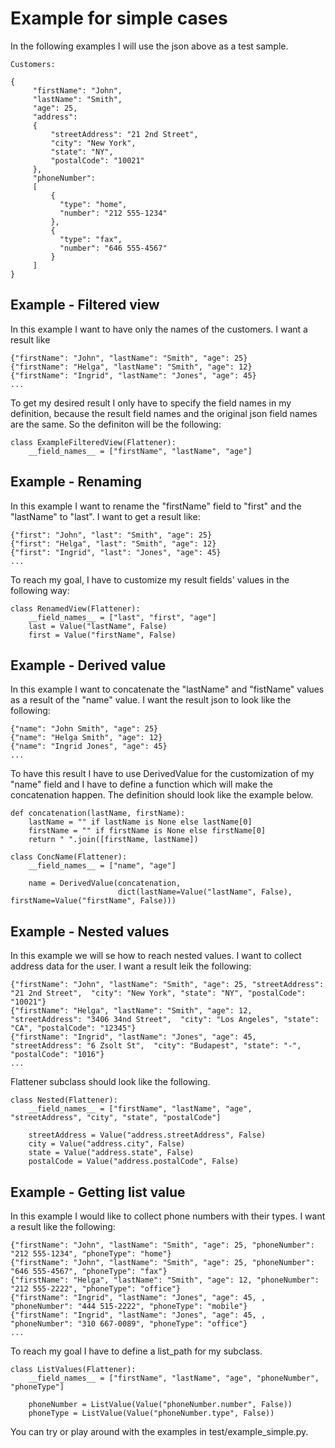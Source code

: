 # Example for simple cases

In the following examples I will use the json above as a test sample.

```
Customers:

{
     "firstName": "John",
     "lastName": "Smith",
     "age": 25,
     "address":
     {
         "streetAddress": "21 2nd Street",
         "city": "New York",
         "state": "NY",
         "postalCode": "10021"
     },
     "phoneNumber":
     [
         {
           "type": "home",
           "number": "212 555-1234"
         },
         {
           "type": "fax",
           "number": "646 555-4567"
         }
     ]
}
```

## Example - Filtered view

In this example I want to have only the names of the customers. I want a result like
```
{"firstName": "John", "lastName": "Smith", "age": 25}
{"firstName": "Helga", "lastName": "Smith", "age": 12}
{"firstName": "Ingrid", "lastName": "Jones", "age": 45}
...
```

To get my desired result I only have to specify the field names in my definition, because the result field names and
the original json field names are the same. So the definiton will be the following:

```
class ExampleFilteredView(Flattener):
    __field_names__ = ["firstName", "lastName", "age"]
```

## Example - Renaming

In this example I want to rename the "firstName" field to "first" and the "lastName" to "last". I want to get a result like:
```
{"first": "John", "last": "Smith", "age": 25}
{"first": "Helga", "last": "Smith", "age": 12}
{"first": "Ingrid", "last": "Jones", "age": 45}
...
```

To reach my goal, I have to customize my result fields' values in the following way:

```
class RenamedView(Flattener):
    __field_names__ = ["last", "first", "age"]
    last = Value("lastName", False)
    first = Value("firstName", False)
```

## Example - Derived value

In this example I want to concatenate the "lastName" and "fistName" values as a result of the "name" value. I want the result
json to look like the following:
```
{"name": "John Smith", "age": 25}
{"name": "Helga Smith", "age": 12}
{"name": "Ingrid Jones", "age": 45}
...
```

To have this result I have to use DerivedValue for the customization of my "name" field and I have to define a function
which will make the concatenation happen. The definition should look like the
example below.

```
def concatenation(lastName, firstName):
    lastName = "" if lastName is None else lastName[0]
    firstName = "" if firstName is None else firstName[0]
    return " ".join([firstName, lastName])

class ConcName(Flattener):
    __field_names__ = ["name", "age"]

    name = DerivedValue(concatenation,
                        dict(lastName=Value("lastName", False), firstName=Value("firstName", False)))

```

## Example - Nested values

In this example we will se how to reach nested values. I want to collect address data for the user. I want a result leik the following:

```
{"firstName": "John", "lastName": "Smith", "age": 25, "streetAddress": "21 2nd Street",  "city": "New York", "state": "NY", "postalCode": "10021"}
{"firstName": "Helga", "lastName": "Smith", "age": 12, "streetAddress": "3406 34nd Street",  "city": "Los Angeles", "state": "CA", "postalCode": "12345"}
{"firstName": "Ingrid", "lastName": "Jones", "age": 45, "streetAddress": "6 Zsolt St",  "city": "Budapest", "state": "-", "postalCode": "1016"}
...
```

Flattener subclass should look like the following.

```
class Nested(Flattener):
    __field_names__ = ["firstName", "lastName", "age", "streetAddress", "city", "state", "postalCode"]

    streetAddress = Value("address.streetAddress", False)
    city = Value("address.city", False)
    state = Value("address.state", False)
    postalCode = Value("address.postalCode", False)

```

## Example - Getting list value

In this example I would like to collect phone numbers with their types. I want a result like the following:
```
{"firstName": "John", "lastName": "Smith", "age": 25, "phoneNumber": "212 555-1234", "phoneType": "home"}
{"firstName": "John", "lastName": "Smith", "age": 25, "phoneNumber": "646 555-4567", "phoneType": "fax"}
{"firstName": "Helga", "lastName": "Smith", "age": 12, "phoneNumber": "212 555-2222", "phoneType": "office"}
{"firstName": "Ingrid", "lastName": "Jones", "age": 45, , "phoneNumber": "444 515-2222", "phoneType": "mobile"}
{"firstName": "Ingrid", "lastName": "Jones", "age": 45, , "phoneNumber": "310 667-0089", "phoneType": "office"}
...
```

To reach my goal I have to define a list_path for my subclass.

```
class ListValues(Flattener):
    __field_names__ = ["firstName", "lastName", "age", "phoneNumber", "phoneType"]

    phoneNumber = ListValue(Value("phoneNumber.number", False))
    phoneType = ListValue(Value("phoneNumber.type", False))
```

You can try or play around with the examples in test/example_simple.py.